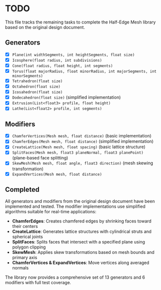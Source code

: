 # TODO

This file tracks the remaining tasks to complete the Half-Edge Mesh library based on the original design document.

## Generators

- [x] `Plane(int widthSegments, int heightSegments, float size)`
- [x] `Icosphere(float radius, int subdivisions)`
- [x] `Cone(float radius, float height, int segments)`
- [x] `Torus(float majorRadius, float minorRadius, int majorSegments, int minorSegments)`
- [x] `Tetrahedron(float size)`
- [x] `Octahedron(float size)`
- [x] `Icosahedron(float size)`
- [x] `Dodecahedron(float size)` (simplified implementation)
- [x] `Extrusion(List<float3> profile, float height)`
- [x] `Lathe(List<float2> profile, int segments)`

## Modifiers

- [x] `ChamferVertices(Mesh mesh, float distance)` (basic implementation)
- [x] `ChamferEdges(Mesh mesh, float distance)` (simplified implementation)
- [x] `CreateLattice(Mesh mesh, float spacing)` (basic lattice structure)
- [x] `SplitFaces(Mesh mesh, float3 planeNormal, float3 planePoint)` (plane-based face splitting)
- [x] `SkewMesh(Mesh mesh, float angle, float3 direction)` (mesh skewing transformation)
- [x] `ExpandVertices(Mesh mesh, float distance)`

## Completed

All generators and modifiers from the original design document have been implemented and tested. The modifier implementations use simplified algorithms suitable for real-time applications:

- **ChamferEdges**: Creates chamfered edges by shrinking faces toward their centers
- **CreateLattice**: Generates lattice structures with cylindrical struts and spherical joints
- **SplitFaces**: Splits faces that intersect with a specified plane using polygon clipping
- **SkewMesh**: Applies skew transformations based on mesh bounds and primary axis
- **ChamferVertices & ExpandVertices**: Move vertices along averaged normals

The library now provides a comprehensive set of 13 generators and 6 modifiers with full test coverage.
